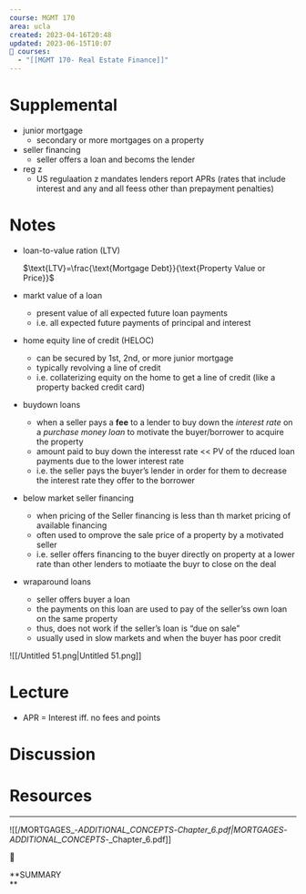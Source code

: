 ```yaml
---
course: MGMT 170
area: ucla
created: 2023-04-16T20:48
updated: 2023-06-15T10:07
📕 courses:
  - "[[MGMT 170- Real Estate Finance]]"
---
```

# Supplemental

- junior mortgage
    - secondary or more mortgages on a property
- seller financing
    - seller offers a loan and becoms the lender
- reg z
    - US regulaation z mandates lenders report APRs (rates that include interest and any and all feess other than prepayment penalties)

# Notes

- loan-to-value ration (LTV)
    
    $\text{LTV}=\frac{\text{Mortgage Debt}}{\text{Property Value or Price}}$
    
- markt value of a loan
    - present value of all expected future loan payments
    - i.e. all expected future payments of principal and interest
- home equity line of credit (HELOC)
    - can be secured by 1st, 2nd, or more junior mortgage
    - typically revolving a line of credit
    - i.e. collaterizing equity on the home to get a line of credit (like a property backed credit card)
- buydown loans
    - when a seller pays a **fee** to a lender to buy down the _interest rate_ on a _purchase money loan_ to motivate the buyer/borrower to acquire the property
    - amount paid to buy down the interesst rate << PV of the rduced loan payments due to the lower interest rate
    - i.e. the seller pays the buyer’s lender in order for them to decrease the interest rate they offer to the borrower
- below market seller financing
    - when pricing of the Seller financing is less than th market pricing of available financing
    - often used to omprove the sale price of a property by a motivated seller
    - i.e. seller offers financing to the buyer directly on property at a lower rate than other lenders to motiaate the buyr to close on the deal
- wraparound loans
    - seller offers buyer a loan
    - the payments on this loan are used to pay of the seller’ss own loan on the same property
    - thus, does not work if the seller’s loan is “due on sale”
    - usually used in slow markets and when the buyer has poor credit

![[/Untitled 51.png|Untitled 51.png]]

# Lecture

- APR = Interest iff. no fees and points

# Discussion

  

# Resources

---

![[/MORTGAGES_-_ADDITIONAL_CONCEPTS_-_Chapter_6.pdf|MORTGAGES_-_ADDITIONAL_CONCEPTS_-_Chapter_6.pdf]]

📌

**SUMMARY  
**